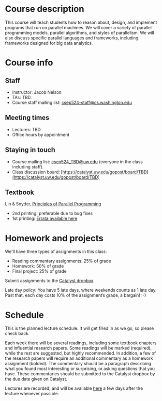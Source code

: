 # Course description

This course will teach students how to reason about, design, and implement programs that run on parallel machines. We will cover a variety of parallel programming models, parallel algorithms, and styles of parallelism. We will also discuss specific parallel languages and frameworks, including frameworks designed for big data analytics.

# Course info 

## Staff
* Instructor: Jacob Nelson
* TAs: TBD.
* Course staff mailing list: [csep524-staff@cs.washington.edu](csep524-staff@cs.washington.edu)

## Meeting times
* Lectures: TBD
* Office hours by appointment

## Staying in touch
* Course mailing list: [csep524_TBD@uw.edu](csep524_TBD@uw.edu) (everyone in the class including staff).
* Class discussion board: [https://catalyst.uw.edu/gopost/board/TBD](https://catalyst.uw.edu/gopost/board/TBD)

## Textbook
Lin & Snyder, [Principles of Parallel Programming](http://www.pearsonhighered.com/educator/academic/product/0,3110,0321487907,00.html)
* 2nd printing: preferable due to bug fixes
* 1st printing: [Errata available here](http://www.cs.utexas.edu/~lin/errata.html)

# Homework and projects

We'll have three types of assignments in this class:
* Reading commentary assignments: 25% of grade
* Homework: 50% of grade
* Final project: 25% of grade

Submit assignments to the [Catalyst dropbox](TBD).

Late day policy: You have 5 late days, where weekends counts as 1 late day. Past that, each day costs 10% of the assignment’s grade, a bargain! :-)

# Schedule

This is the planned lecture schedule. It will get filled in as we go, so please check back.

Each week there will be several readings, including some textbook chapters and influential research papers. Some readings will be marked (required), while the rest are suggested, but highly recommended. In addition, a few of the research papers will require an additional commentary as a homework assignment (bolded). The commentary should be a paragraph describing what you found most interesting or surprising, or asking questions that you have. These commentaries should be submitted to the Catalyst dropbox by the due date given on Catalyst.

Lectures are recorded, and will be available [here](http://courses.cs.washington.edu/courses/csep524/16fa/video) a few days after the lecture whenever possible.


